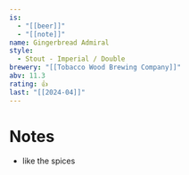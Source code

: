 ```yaml
---
is:
  - "[[beer]]"
  - "[[note]]"
name: Gingerbread Admiral
style:
  - Stout - Imperial / Double
brewery: "[[Tobacco Wood Brewing Company]]"
abv: 11.3
rating: 👍
last: "[[2024-04]]"
---
```

# Notes
- like the spices
